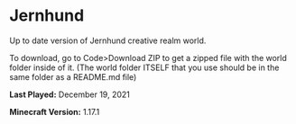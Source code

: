 # Jernhund
Up to date version of Jernhund creative realm world.

To download, go to Code>Download ZIP to get a zipped file with the world folder inside of it. (The world folder ITSELF that you use should be in the same folder as a README.md file)

**Last Played:** December 19, 2021

**Minecraft Version:** 1.17.1

